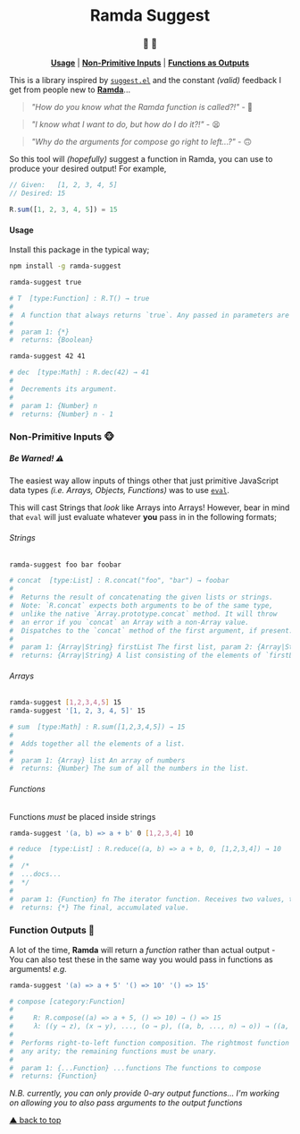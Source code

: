 <h1 align="center">Ramda Suggest</h1>
<h3 align="center">🐏 🤔</h3>

<p align="center">
<b><a href="#usage">Usage</a></b>
|
<b><a href="#non-primitive-inputs-">Non-Primitive Inputs</a></b>
|
<b><a href="#function-outputs-">Functions as Outputs</a></b>
</p>

This is a library inspired
by [`suggest.el`](https://github.com/Wilfred/suggest.el) and the
constant _(valid)_ feedback I get from people new
to [**Ramda**](ramdajs.com/docs/)...

> *_"How do you know what the Ramda function is called?!"_* - 🤔

> *_"I know what I want to do, but how do I do it?!"_* - 😫

> *_"Why do the arguments for compose go right to left...?"_* - 🙃

So this tool will _(hopefully)_ suggest a function in Ramda, you can
use to produce your desired output! For example,

```js
// Given:   [1, 2, 3, 4, 5]
// Desired: 15

R.sum([1, 2, 3, 4, 5]) = 15
```

#### Usage

Install this package in the typical way; 

```sh
npm install -g ramda-suggest

ramda-suggest true

# T  [type:Function] : R.T() → true
# 
#  A function that always returns `true`. Any passed in parameters are ignored.
# 
#  param 1: {*} 
#  returns: {Boolean}
```


```sh
ramda-suggest 42 41

# dec  [type:Math] : R.dec(42) → 41
# 
#  Decrements its argument.
# 
#  param 1: {Number} n
#  returns: {Number} n - 1
```

### Non-Primitive Inputs 🐵
##### _Be Warned!_ ⚠️

The easiest way allow inputs of things other that just primitive
JavaScript data types _(i.e. Arrays, Objects, Functions)_ was to
use [`eval`](https://www.w3schools.com/jsref/jsref_eval.asp).

This will cast Strings that _look_ like Arrays into Arrays! However,
bear in mind that `eval` will just evaluate whatever **you** pass in
in the following formats;

###### _Strings_
```sh
ramda-suggest foo bar foobar

# concat  [type:List] : R.concat("foo", "bar") → foobar
# 
#  Returns the result of concatenating the given lists or strings.
#  Note: `R.concat` expects both arguments to be of the same type,
#  unlike the native `Array.prototype.concat` method. It will throw
#  an error if you `concat` an Array with a non-Array value.
#  Dispatches to the `concat` method of the first argument, if present.
# 
#  param 1: {Array|String} firstList The first list, param 2: {Array|String} secondList...
#  returns: {Array|String} A list consisting of the elements of `firstList` followed by...
```

###### _Arrays_
```sh
ramda-suggest [1,2,3,4,5] 15
ramda-suggest '[1, 2, 3, 4, 5]' 15

# sum  [type:Math] : R.sum([1,2,3,4,5]) → 15
# 
#  Adds together all the elements of a list.
# 
#  param 1: {Array} list An array of numbers
#  returns: {Number} The sum of all the numbers in the list.
```

###### _Functions_
Functions _must_ be placed inside strings
```sh 
ramda-suggest '(a, b) => a + b' 0 [1,2,3,4] 10

# reduce  [type:List] : R.reduce((a, b) => a + b, 0, [1,2,3,4]) → 10
# 
#  /*
#  ...docs...
#  */
# 
#  param 1: {Function} fn The iterator function. Receives two values, the accumulator and the, param 2: {*} acc The accumulator value., param 3: {Array} list The list to iterate over.
#  returns: {*} The final, accumulated value.
```

### Function Outputs 🙊

A lot of the time, **Ramda** will return a _function_ rather than
actual output - You can also test these in the same way you would pass
in functions as arguments! _e.g._

```sh
ramda-suggest '(a) => a + 5' '() => 10' '() => 15'

# compose [category:Function]
# 
#     R: R.compose((a) => a + 5, () => 10) → () => 15
#     λ: ((y → z), (x → y), ..., (o → p), ((a, b, ..., n) → o)) → ((a, b, ..., n) → z)
# 
#  Performs right-to-left function composition. The rightmost function may have
#  any arity; the remaining functions must be unary.
# 
#  param 1: {...Function} ...functions The functions to compose
#  returns: {Function}
```

_*N.B.* currently, you can only provide 0-ary output functions... I'm
working on allowing you to also pass arguments to the output functions_

[▲ back to top](#readme)
